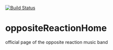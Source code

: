 [![Build Status](https://travis-ci.org/SoFarAwayDev/oppositeReactionHome.svg?branch=master)](https://travis-ci.org/SoFarAwayDev/oppositeReactionHome)
# oppositeReactionHome

official page of the opposite reaction music band
